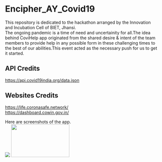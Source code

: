 # Encipher_AY_Covid19
This repository is dedicated to the hackathon arranged by the Innovation and Incubation Cell of BIET, Jhansi. <br>
The ongoing pandemic is a time of need and uncertainity for all.The idea behind CoviHelp app originated from the shared desire & intent of the team members to provide help in any possible form in these challenging times to the best of our abilities.This event acted as the necessary push for us to get it started.  

## API Credits <br>
https://api.covid19india.org/data.json

## Websites Credits <br>
https://life.coronasafe.network/ <br>
https://dashboard.cowin.gov.in/

Here are screenshots of the app. <br>
<img src="https://github.com/gargdev/Encipher_AY_Covid19/blob/main/app/Phone%20Wallpaper%20Mockup%20Instagram%20Story%20Design.gif"/>
<img src="https://github.com/gargdev/Encipher_AY_Covid19/blob/main/app/Blue%20Phone%20Text%20Message%20Instagram%20Reel%20Video%20.png" style="width:192px;height:108px;"/>

